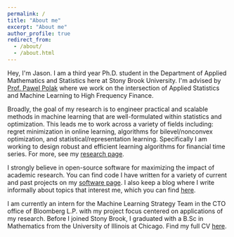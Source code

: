 ```yaml
---
permalink: /
title: "About me"
excerpt: "About me"
author_profile: true
redirect_from: 
  - /about/
  - /about.html
---
```




Hey, I'm Jason. I am a third year Ph.D. student in the Department of Applied Mathematics and Statistics here at Stony Brook University. I'm advised by [Prof. Pawel Polak](https://sites.google.com/view/pawelpolak)  where we work on the intersection of Applied Statistics and Machine Learning to High Frequency Finance.

Broadly, the goal of my research is to engineer practical and scalable methods in machine learning that are  well-formulated within statistics and optimization. This leads me to work across a variety of fields including: regret minimization in online learning, algorithms for bilevel/nonconvex optimization, and statistical/representation learning.  Specifically I am working to design robust and efficient learning algorithms for financial time series. For more, see my [research page](/research/). 

I strongly believe in open-source software for maximizing the impact of academic research. You can find code  I have written for a variety of current and past projects on my [software page](/software/). I also keep a blog where I write informally about topics that interest me, which you can find [here](/year-archive/). 


I am currently an intern for the Machine Learning Strategy Team in the CTO office of Bloomberg L.P. with my project focus centered on applications of my research. Before I joined Stony Brook, I graduated with a B.Sc in Mathematics from the University of Illinois at Chicago. Find my full CV [here](/files/Jason_Bohne_New_CV.pdf).